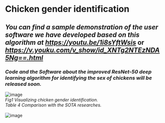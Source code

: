 # Chicken gender identification
## _You can find a sample demonstration of the user software we have developed based on this algorithm at_ _https://youtu.be/1i8sYftWsis_ or _https://v.youku.com/v_show/id_XNTg2NTEzNDA5Ng==.html_ <br>
### _Code and the Software about the improved ResNet-50 deep learning algorithm for identifying the sex of chickens will be released soon._<br>


![image](https://user-images.githubusercontent.com/90194261/166679230-5495549a-b1e7-457b-9f22-24811aaab4dd.png)
<br>
_Fig1 Visualizing chicken gender identification._ <br>
_Table 4 Comparison with the SOTA researches._ <br>
<br>
![image](https://user-images.githubusercontent.com/90194261/166679592-a6c1f17d-2dda-43e6-857e-ce254dc11904.png)
